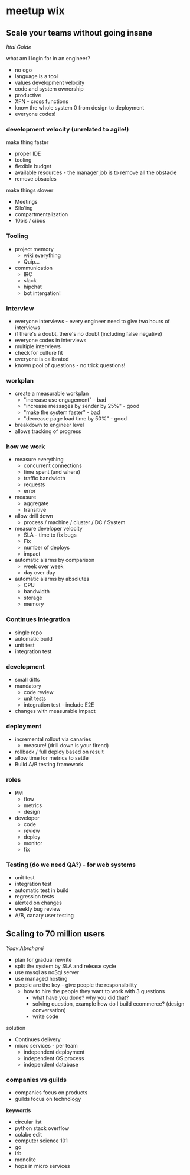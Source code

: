 # meetup wix

## Scale your teams without going insane
*Ittai Golde*

what am I login for in  an engineer?
* no ego
* language is a tool
* values development velocity
* code and system ownership
* productive
* XFN - cross functions
* know the whole system 0 from design to deployment
* everyone codes!

### development velocity (unrelated to agile!)

make thing faster
* proper IDE
* tooling
* flexible budget
* available resources - the manager job is to remove all the obstacle
* remove obsacles

make things slower
* Meetings
* Silo'ing
* compartmentalization
* 10bis / cibus

### Tooling
* project memory
  * wiki everything
  * Quip...
* communication
  * IRC
  * slack
  * hipchat
  * bot intergation!

### interview
* everyone interviews - every engineer need to give two hours of interviews
* if there's a doubt, there's no doubt (including false negative)
* everyone codes in interviews
* multiple interviews
* check for culture fit
* everyone is calibrated
* known pool of questions - no trick questions!


### workplan
* create a measurable workplan
  * "increase use engagement" - bad
  * "increase messages by sender by 25%" - good
  * "make the system faster" - bad
  * "decrease page load time by 50%" - good
* breakdown to engineer level
* allows tracking of progress

### how we work
* measure everything
  * concurrent connections
  * time spent (and where)
  * traffic bandwidth
  * requests
  * error
* measure
  * aggregate
  * transitive
* allow drill down
  * process / machine / cluster / DC / System
* measure developer velocity
  * SLA - time to fix bugs
  * Fix
  * number of deploys
  * impact
* automatic alarms by comparison
  * week over week
  * day over day
* automatic alarms by absolutes
  * CPU
  * bandwidth
  * storage
  * memory

### Continues integration
* single repo
* automatic build
* unit test
* integration test

### development
* small diffs
* mandatory
  * code review
  * unit tests
  * integration test - include E2E
* changes with measurable impact

### deployment
* incremental rollout via canaries
  * measure! (drill down is your firend)
* rollback / full deploy based on result
* allow time for metrics to settle
* Build A/B testing framework

### roles
* PM
  * flow
  * metrics
  * design
* developer
  * code
  * review
  * deploy
  * monitor
  * fix

### Testing (do we need QA?) - for web systems
* unit test
* integration test
* automatic test in build
* regression tests
* alerted on changes
* weekly bug review
* A/B, canary user testing

## Scaling to 70 million users
*Yoav Abrahami*

* plan for gradual rewrite
* split the system by SLA and release cycle
* use mysql as noSql server
* use managed hosting
* people are the key - give people the responsibility
  * how to hire the people they want to work with 3 questions
    * what have you done? why you did that?
    * solving question, example how do I build ecommerce? (design conversation)
    * write code

solution
* Continues delivery
* micro services - per team
  * independent deployment
  * independent OS process
  * independent database

### companies vs guilds
* companies focus on products
* guilds focus on technology


**keywords**
* circular list
* python stack overflow
* colabe edit
* computer science 101
* go
* irb
* monolite
* hops in micro services
